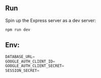 

## Run

Spin up the Express server as a dev server:

```shellscript
npm run dev
```

## Env:

```ts
DATABASE_URL=
GOOGLE_AUTH_CLIENT_ID=
GOOGLE_AUTH_CLIENT_SECRET=
SESSION_SECRET=
```